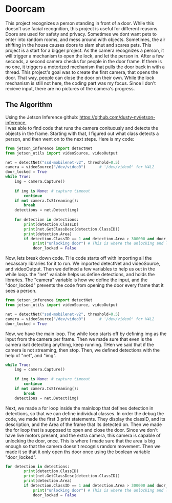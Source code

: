 # Doorcam
This project recognizes a person standing in front of a door. While this doesn't use facial recognition, this project is useful for different reasons. Doors are used for safety and privacy. Sometimes we dont want pets to enter into random rooms, and mess around with objects. Sometimes, the air shifting in the house causes doors to slam shut and scares pets. This project is a start for a bigger project. As the camera recognizes a person, it will trigger a mechanism to open the lock, and let the person in. After a few seconds, a second camera checks for people in the door frame. If there is no one, it triggers a motorized mechanism that pulls the door back in with a thread. This project's goal was to create the first camera, that opens the door. That way, people can close the door on their own. While the lock mechanism is still not here, the coding part was my focus.  Since I don't recieve input, there are no pictures of the camera's progress.
## The Algorithm
Using the Jetson Inference github: https://github.com/dusty-nv/jetson-inference,  
I was able to find code that runs the camera conituously and detects the objects in the frame. Starting with that, I figured out what class detects a person, and then went on to the next steps. Here is my code:
```python
from jetson_inference import detectNet
from jetson_utils import videoSource, videoOutput

net = detectNet("ssd-mobilenet-v2", threshold=0.5)
camera = videoSource("/dev/video0")      # '/dev/video0' for V4L2
door_locked = True
while True:
    img = camera.Capture()
    
    if img is None: # capture timeout
        continue
    if not camera.IsStreaming():
        break
    detections = net.Detect(img)
    
    for detection in detections:
        print(detection.ClassID)
        print(net.GetClassDesc(detection.ClassID))
        print(detection.Area)
        if detection.ClassID == 1 and detection.Area > 300000 and door_locked:
            print("unlocking door") # This is where the unlocking and locking actually happens.
            door_locked = False
```
Now, lets break down code. THe code starts off with importing all the necassary libraries for it to run. We imported detectNet and videoSource, and videoOutput. Then we defined a few variables to help us out in the while loop. the "net" variable helps us define detections, and holds the libraries. The "camera" variable is how we define the input, and the "door_locked" prevents the code from opening the door every frame that it sees a person. 
```python
from jetson_inference import detectNet
from jetson_utils import videoSource, videoOutput

net = detectNet("ssd-mobilenet-v2", threshold=0.5)
camera = videoSource("/dev/video0")      # '/dev/video0' for V4L2
door_locked = True
```
Now, we have the main loop. The while loop starts off by defining img as the input from the camera per frame. Then we made sure that even is the camera isnt detecting anything, keep running. THen we said that if the camera is not streaming, then stop. Then, we defined detections with the help of "net", and "img".
``` python
while True:
    img = camera.Capture()
    
    if img is None: # capture timeout
        continue
    if not camera.IsStreaming():
        break
    detections = net.Detect(img)

```
Next, we made a for loop inside the mainloop that defines detection in detections, so that we can define individual classes. In order the debug the code, we made the first 3 print statements. They display the classID, and its description, and the Area of the frame that its detected on. Then we made the for loop that is supposed to open and close the door. Since we don't have live motors present, and the extra camera, this camera is capable of unlocking the door, once. This is where I made sure that the area is big enough so that the camera doesn't recognis random movement. Then we made it so that it only open ths door once  using the boolean variable "door_locked".
```python
for detection in detections:
        print(detection.ClassID)
        print(net.GetClassDesc(detection.ClassID))
        print(detection.Area)
        if detection.ClassID == 1 and detection.Area > 300000 and door_locked:
            print("unlocking door") # This is where the unlocking and locking actually happens.
            door_locked = False
```
